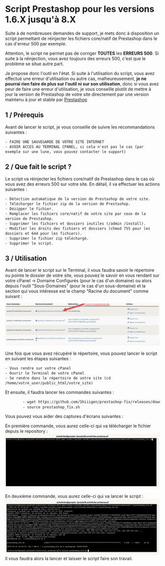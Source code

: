 
# Script Prestashop pour les versions 1.6.X jusqu'à 8.X

Suite à de nombreuses demandes de support, je mets donc à disposition un script permettant de réinjecter les fichiers core/natif de Prestashop dans le cas d'erreur 500 par exemple.

Attention, le script ne permet pas de corriger **TOUTES** les **ERREURS 500**.
Si suite à la réinjection, vous avez toujours des erreurs 500, c'est que le problème se situe autre part.

Je propose donc l'outil en l'état. Si suite à l'utilisation du script, vous avez effectué une erreur d'utilisation ou autre cas, malheureusement, **je ne pourrai rien faire de plus sur l'outil ni sur son utilisation**, donc si vous avez peur de faire une erreur d'utilisation, je vous conseille plutôt de mettre à jour la version de Prestashop de votre site directement par une version maintenu à jour et stable par [Prestashop](https://prestashop.fr/versions/)

## 1 / Prérequis

Avant de lancer le script, je vous conseille de suivre les recommandations suivantes :

    - FAIRE UNE SAUVEGARDE DE VOTRE SITE INTERNET
    - AVOIR ACCES AU TERMINAL CPANEL, si cela n'est pas le cas (par exemple sur une lune, vous pouvez contacter le support)

## 2 / Que fait le script ?

Le script va réinjecter les fichiers core/natif de Prestashop dans le cas où vous avez des erreurs 500 sur votre site.
En détail, il va effectuer les actions suivantes : 

    - Détection automatique de la version de Prestashop de votre site.
    - Télécharger le fichier zip de la version de Prestashop.
    - Dézipper le fichier.
    - Remplacer les fichiers core/natif de votre site par ceux de la version de Prestashop.
    - Supprimer les fichiers et dossiers inutiles (/admin /install).
    - Modifier les droits des fichiers et dossiers (chmod 755 pour les dossiers et 644 pour les fichiers).
    - Supprimer le fichier zip téléchargé.
    - Supprimer le script.

## 3 / Utilisation

Avant de lancer le script sur le Terminal, il vous faudra savoir le répertoire ou pointe le dossier de votre site, vous pouvez le savoir en vous rendant sur votre cPanel -> Domaine Configurés (pour le cas d'un domaine) ou alors depuis l'outil "Sous-Domaines" (pour le cas d'un sous-domaine) et la section qui vous intéresse est le champ "Racine du document" comme suivant :

![illustration d'exemple](./static/img/racine_du_document.png)

Une fois que vous avez récupéré le répertoire, vous pouvez lancer le script en suivant les étapes suivantes :

    - Vous rendre sur votre cPanel
    - Ouvrir le Terminal de votre cPanel
    - Se rendre dans le répertoire de votre site (cd /home/votre_user/public_html/votre_site)

Et ensuite, il faudra lancer les commandes suivantes :

```bash
        - wget https://github.com/Shiiigen/prestashop-fix/releases/download/1.0/prestashop_fix.sh
        - source prestashop_fix.sh
```

Vous pouvez vous aider des captures d'écrans suivantes : 

En première commande, vous aurez celle-ci qui va télécharger le fichier depuis le repository :
![illustration d'exemple](./static/img/terminal1.png)

En deuxième commande, vous aurez celle-ci qui va lancer le script :
![illustration d'exemple](./static/img/terminal2.png)
Il vous faudra alors la lancer et laisser le script faire son travail.


